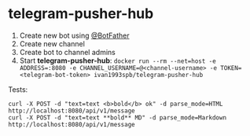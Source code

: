 
# telegram-pusher-hub

1. Create new bot using [@BotFather](//t.me/BotFather)
2. Create new channel
3. Create bot to channel admins
4. Start **telegram-pusher-hub**: `docker run --rm --net=host -e ADDRESS=:8080 -e CHANNEL_USERNAME=@<channel-username> -e TOKEN=<telegram-bot-token> ivan1993spb/telegram-pusher-hub`

Tests:

```
curl -X POST -d "text=text <b>bold</b> ok" -d parse_mode=HTML http://localhost:8080/api/v1/message
curl -X POST -d "text=text **bold** MD" -d parse_mode=Markdown http://localhost:8080/api/v1/message
```
